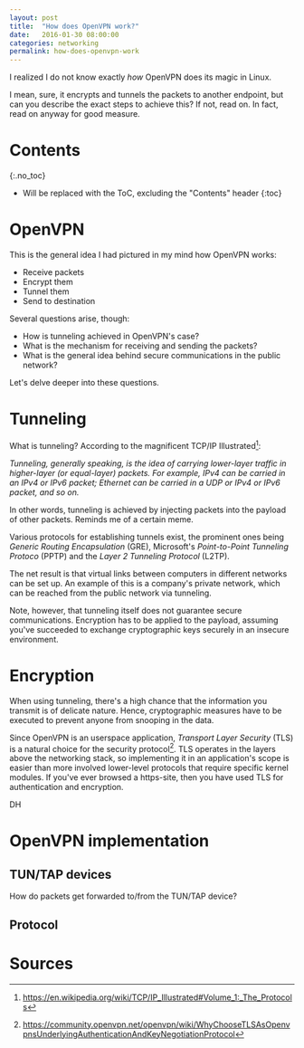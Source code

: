 ```yaml
---
layout: post
title:  "How does OpenVPN work?"
date:   2016-01-30 08:00:00
categories: networking
permalink: how-does-openvpn-work
---
```


I realized I do not know exactly *how* OpenVPN does its magic in Linux.

I mean, sure, it encrypts and tunnels the packets to another endpoint, but can you describe the exact steps to achieve this? If not, read on. In fact, read on anyway for good measure.

# Contents
{:.no_toc}

* Will be replaced with the ToC, excluding the "Contents" header
{:toc}

# OpenVPN

This is the general idea I had pictured in my mind how OpenVPN works:

* Receive packets
* Encrypt them
* Tunnel them
* Send to destination

Several questions arise, though:

* How is tunneling achieved in OpenVPN's case?
* What is the mechanism for receiving and sending the packets?
* What is the general idea behind secure communications in the public network?

Let's delve deeper into these questions.

# Tunneling 

What is tunneling? According to the magnificent TCP/IP Illustrated[^1]:

_Tunneling, generally speaking, is the idea of carrying lower-layer traffic in higher-layer (or equal-layer) packets. For example, IPv4 can be carried in an IPv4 or IPv6 packet; Ethernet can be carried in a UDP or IPv4 or IPv6 packet, and so on._

In other words, tunneling is achieved by injecting packets into the payload of other packets. Reminds me of a certain meme.

Various protocols for establishing tunnels exist, the prominent ones being _Generic Routing Encapsulation_ (GRE), Microsoft's _Point-to-Point Tunneling Protoco_ (PPTP) and the _Layer 2 Tunneling Protocol_ (L2TP).

The net result is that virtual links between computers in different networks can be set up. An example of this is a company's private network, which can be reached from the public network via tunneling.

Note, however, that tunneling itself does not guarantee secure communications. Encryption has to be applied to the payload, assuming you've succeeded to exchange cryptographic keys securely in an insecure environment.

# Encryption

When using tunneling, there's a high chance that the information you transmit is of delicate nature. Hence, cryptographic measures have to be executed to prevent anyone from snooping in the data.

Since OpenVPN is an userspace application, _Transport Layer Security_ (TLS) is a natural choice for the security protocol[^2]. TLS operates in the layers above the networking stack, so implementing it in an application's scope is easier than more involved lower-level protocols that require specific kernel modules. If you've ever browsed a https-site, then you have used TLS for authentication and encryption.



DH

# OpenVPN implementation

## TUN/TAP devices

How do packets get forwarded to/from the TUN/TAP device?

## Protocol

# Sources

[^1]:<https://en.wikipedia.org/wiki/TCP/IP_Illustrated#Volume_1:_The_Protocols>
[^2]:<https://community.openvpn.net/openvpn/wiki/WhyChooseTLSAsOpenvpnsUnderlyingAuthenticationAndKeyNegotiationProtocol>
